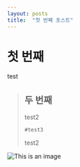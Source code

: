 ```yaml
---
layout: posts
title:  "첫 번째 포스트"
---
```


# 첫 번째
test
> 
> ## 두 번째
> test2
> 
>     #test3
> 
> test2

![This is an image](https://cdn.pixabay.com/photo/2020/06/02/06/52/cat-5249722__480.jpg)

